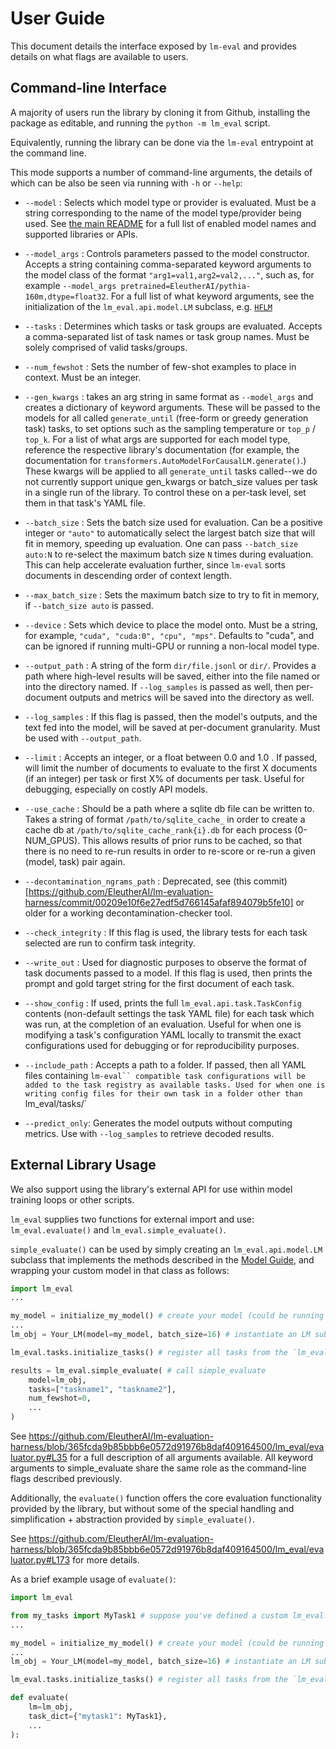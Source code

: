 # User Guide

This document details the interface exposed by `lm-eval` and provides details on what flags are available to users.

## Command-line Interface

A majority of users run the library by cloning it from Github, installing the package as editable, and running the `python -m lm_eval` script.

Equivalently, running the library can be done via the `lm-eval` entrypoint at the command line.

This mode supports a number of command-line arguments, the details of which can be also be seen via running with `-h` or `--help`:

* `--model` : Selects which model type or provider is evaluated. Must be a string corresponding to the name of the model type/provider being used. See [the main README](https://github.com/EleutherAI/lm-evaluation-harness/tree/main#commercial-apis) for a full list of enabled model names and supported libraries or APIs.

* `--model_args` : Controls parameters passed to the model constructor. Accepts a string containing comma-separated keyword arguments to the model class of the format `"arg1=val1,arg2=val2,..."`, such as, for example `--model_args pretrained=EleutherAI/pythia-160m,dtype=float32`. For a full list of what keyword arguments, see the initialization of the `lm_eval.api.model.LM` subclass, e.g. [`HFLM`](https://github.com/EleutherAI/lm-evaluation-harness/blob/365fcda9b85bbb6e0572d91976b8daf409164500/lm_eval/models/huggingface.py#L66)

* `--tasks` : Determines which tasks or task groups are evaluated. Accepts a comma-separated list of task names or task group names. Must be solely comprised of valid tasks/groups.

* `--num_fewshot` : Sets the number of few-shot examples to place in context. Must be an integer.

* `--gen_kwargs` : takes an arg string in same format as `--model_args` and creates a dictionary of keyword arguments. These will be passed to the models for all called `generate_until` (free-form or greedy generation task) tasks, to set options such as the sampling temperature or `top_p` / `top_k`. For a list of what args are supported for each model type, reference the respective library's documentation (for example, the documentation for `transformers.AutoModelForCausalLM.generate()`.) These kwargs will be applied to all `generate_until` tasks called--we do not currently support unique gen_kwargs or batch_size values per task in a single run of the library. To control these on a per-task level, set them in that task's YAML file.

* `--batch_size` : Sets the batch size used for evaluation. Can be a positive integer or `"auto"` to automatically select the largest batch size that will fit in memory, speeding up evaluation. One can pass `--batch_size auto:N` to re-select the maximum batch size `N` times during evaluation. This can help accelerate evaluation further, since `lm-eval` sorts documents in descending order of context length.

* `--max_batch_size` : Sets the maximum batch size to try to fit in memory, if `--batch_size auto` is passed.

* `--device` : Sets which device to place the model onto. Must be a string, for example, `"cuda", "cuda:0", "cpu", "mps"`. Defaults to "cuda", and can be ignored if running multi-GPU or running a non-local model type.

* `--output_path` : A string of the form `dir/file.jsonl` or `dir/`. Provides a path where high-level results will be saved, either into the file named or into the directory named. If `--log_samples` is passed as well, then per-document outputs and metrics will be saved into the directory as well.

* `--log_samples` : If this flag is passed, then the model's outputs, and the text fed into the model, will be saved at per-document granularity. Must be used with `--output_path`.

* `--limit` : Accepts an integer, or a float between 0.0 and 1.0 . If passed, will limit the number of documents to evaluate to the first X documents (if an integer) per task or first X% of documents per task. Useful for debugging, especially on costly API models.

* `--use_cache` : Should be a path where a sqlite db file can be written to. Takes a string of format `/path/to/sqlite_cache_` in order to create a cache db at `/path/to/sqlite_cache_rank{i}.db` for each process (0-NUM_GPUS). This allows results of prior runs to be cached, so that there is no need to re-run results in order to re-score or re-run a given (model, task) pair again.

* `--decontamination_ngrams_path` : Deprecated, see (this commit)[https://github.com/EleutherAI/lm-evaluation-harness/commit/00209e10f6e27edf5d766145afaf894079b5fe10] or older for a working decontamination-checker tool.

* `--check_integrity` : If this flag is used, the library tests for each task selected are run to confirm task integrity.

* `--write_out` : Used for diagnostic purposes to observe the format of task documents passed to a model. If this flag is used, then prints the prompt and gold target string for the first document of each task.

* `--show_config` : If used, prints the full `lm_eval.api.task.TaskConfig` contents (non-default settings the task YAML file) for each task which was run, at the completion of an evaluation. Useful for when one is modifying a task's configuration YAML locally to transmit the exact configurations used for debugging or for reproducibility purposes.

* `--include_path` : Accepts a path to a folder. If passed, then all YAML files containing `lm-eval`` compatible task configurations will be added to the task registry as available tasks. Used for when one is writing config files for their own task in a folder other than `lm_eval/tasks/`

* `--predict_only`: Generates the model outputs without computing metrics. Use with `--log_samples` to retrieve decoded results.

## External Library Usage

We also support using the library's external API for use within model training loops or other scripts.

`lm_eval` supplies two functions for external import and use: `lm_eval.evaluate()` and `lm_eval.simple_evaluate()`.


`simple_evaluate()` can be used by simply creating an `lm_eval.api.model.LM` subclass that implements the methods described in the [Model Guide](https://github.com/EleutherAI/lm-evaluation-harness/tree/main/docs/model_guide.md), and wrapping your custom model in that class as follows:

```python
import lm_eval
...

my_model = initialize_my_model() # create your model (could be running finetuning with some custom modeling code)
...
lm_obj = Your_LM(model=my_model, batch_size=16) # instantiate an LM subclass that takes your initialized model and can run `Your_LM.loglikelihood()`, `Your_LM.loglikelihood_rolling()`, `Your_LM.generate_until()`

lm_eval.tasks.initialize_tasks() # register all tasks from the `lm_eval/tasks` subdirectory. Alternatively, can call `lm_eval.tasks.include_path("path/to/my/custom/task/configs")` to only register a set of tasks in a separate directory.

results = lm_eval.simple_evaluate( # call simple_evaluate
    model=lm_obj,
    tasks=["taskname1", "taskname2"],
    num_fewshot=0,
    ...
)
```


See https://github.com/EleutherAI/lm-evaluation-harness/blob/365fcda9b85bbb6e0572d91976b8daf409164500/lm_eval/evaluator.py#L35 for a full description of all arguments available. All keyword arguments to simple_evaluate share the same role as the command-line flags described previously.

Additionally, the `evaluate()` function offers the core evaluation functionality provided by the library, but without some of the special handling and simplification + abstraction provided by `simple_evaluate()`.

See https://github.com/EleutherAI/lm-evaluation-harness/blob/365fcda9b85bbb6e0572d91976b8daf409164500/lm_eval/evaluator.py#L173 for more details.

As a brief example usage of `evaluate()`:
```python
import lm_eval

from my_tasks import MyTask1 # suppose you've defined a custom lm_eval.api.Task subclass in your own external codebase
...

my_model = initialize_my_model() # create your model (could be running finetuning with some custom modeling code)
...
lm_obj = Your_LM(model=my_model, batch_size=16) # instantiate an LM subclass that takes your initialized model and can run `Your_LM.loglikelihood()`, `Your_LM.loglikelihood_rolling()`, `Your_LM.generate_until()`

lm_eval.tasks.initialize_tasks() # register all tasks from the `lm_eval/tasks` subdirectory. Alternatively, can call `lm_eval.tasks.include_path("path/to/my/custom/task/configs")` to only register a set of tasks in a separate directory.

def evaluate(
    lm=lm_obj,
    task_dict={"mytask1": MyTask1},
    ...
):
```
